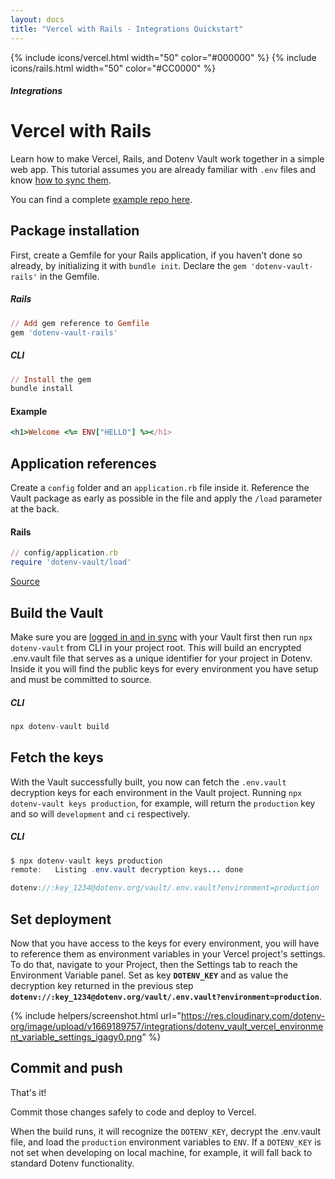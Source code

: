 ```yaml
---
layout: docs
title: "Vercel with Rails - Integrations Quickstart"
---
```


{% include icons/vercel.html width="50" color="#000000" %}
{% include icons/rails.html width="50" color="#CC0000" %}

##### Integrations

# __Vercel with Rails__

Learn how to make Vercel, Rails, and Dotenv Vault work together in a simple web app. This tutorial assumes you are already familiar with `.env` files and know [how to sync them](/docs/tutorials/sync).

You can find a complete [example repo here](https://github.com/dotenv-org/integration-example-vercel-rails).

## Package installation
First, create a Gemfile for your Rails application, if you haven't done so already, by initializing it with `bundle init`. Declare the `gem 'dotenv-vault-rails'` in the Gemfile.
##### Rails
```Ruby
// Add gem reference to Gemfile
gem 'dotenv-vault-rails'
```
##### CLI
```Ruby
// Install the gem
bundle install
```
#### Example
```Ruby
<h1>Welcome <%= ENV["HELLO"] %></h1>
```

## Application references
Create a `config` folder and an `application.rb` file inside it. Reference the Vault package as early as possible in the file and apply the `/load` parameter at the back.

#### Rails
```Ruby
// config/application.rb
require 'dotenv-vault/load'
```

[Source](https://github.com/dotenv-org/integration-example-vercel-rails/blob/main/config/application.rb)

## Build the Vault
Make sure you are [logged in and in sync](/docs/tutorials/sync) with your Vault first then run `npx dotenv-vault` from CLI in your project root. This will build an encrypted .env.vault file that serves as a unique identifier for your project in Dotenv. Inside it you will find the public keys for every environment you have setup and must be committed to source.

##### CLI
```Java
npx dotenv-vault build
```

## Fetch the keys
With the Vault successfully built, you now can fetch the `.env.vault` decryption keys for each environment in the Vault project. Running `npx dotenv-vault keys production`, for example, will return the `production` key and so will `development` and `ci` respectively.

##### CLI
```Java
$ npx dotenv-vault keys production
remote:   Listing .env.vault decryption keys... done

dotenv://:key_1234@dotenv.org/vault/.env.vault?environment=production
```

## Set deployment
Now that you have access to the keys for every environment, you will have to reference them as environment variables in your Vercel project's settings. To do that, navigate to your Project, then the Settings tab to reach the Environment Variable panel. Set as key **`DOTENV_KEY`** and as value the decryption key returned in the previous step **`dotenv://:key_1234@dotenv.org/vault/.env.vault?environment=production`**.

{% include helpers/screenshot.html url="https://res.cloudinary.com/dotenv-org/image/upload/v1669189757/integrations/dotenv_vault_vercel_environment_variable_settings_igagy0.png" %}

## Commit and push
That's it!

Commit those changes safely to code and deploy to Vercel.

When the build runs, it will recognize the `DOTENV_KEY`, decrypt the .env.vault file, and load the `production` environment variables to `ENV`. If a `DOTENV_KEY` is not set when developing on local machine, for example, it will fall back to standard Dotenv functionality.
